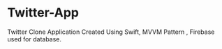# Twitter-App 
Twitter Clone Application Created Using Swift, MVVM Pattern , Firebase used for database.
